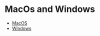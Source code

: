 # MacOs and Windows

- [MacOS](https://www.synology.com/helpfile/help/DSM/5.2/dsm/enu/Tutorial/store_with_mac.html)
- [Windows](https://www.synology.com/en-global/knowledgebase/DSM/help/DSM/Tutorial/store_with_windows)